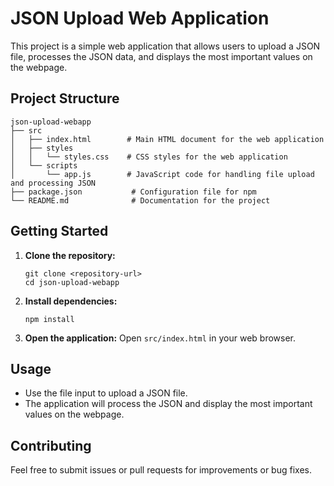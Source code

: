 # JSON Upload Web Application

This project is a simple web application that allows users to upload a JSON file, processes the JSON data, and displays the most important values on the webpage.

## Project Structure

```
json-upload-webapp
├── src
│   ├── index.html        # Main HTML document for the web application
│   ├── styles
│   │   └── styles.css    # CSS styles for the web application
│   └── scripts
│       └── app.js        # JavaScript code for handling file upload and processing JSON
├── package.json           # Configuration file for npm
└── README.md              # Documentation for the project
```

## Getting Started

1. **Clone the repository:**
   ```
   git clone <repository-url>
   cd json-upload-webapp
   ```

2. **Install dependencies:**
   ```
   npm install
   ```

3. **Open the application:**
   Open `src/index.html` in your web browser.

## Usage

- Use the file input to upload a JSON file.
- The application will process the JSON and display the most important values on the webpage.

## Contributing

Feel free to submit issues or pull requests for improvements or bug fixes.